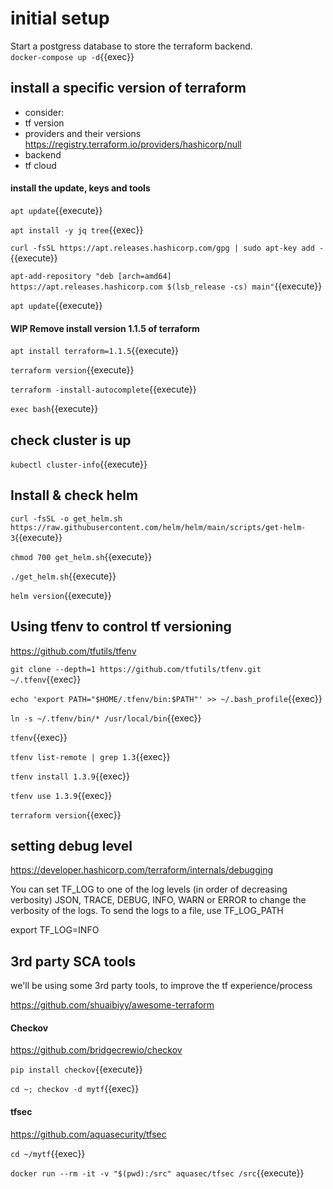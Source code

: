 # initial setup


Start a postgress database to store the terraform backend.   
`docker-compose up -d`{{exec}}

## install a specific version of terraform

- consider:
- tf version
- providers and their versions  https://registry.terraform.io/providers/hashicorp/null
- backend
- tf cloud



#### install the update, keys and tools

`apt update`{{execute}}

`apt install -y jq tree`{{exec}}

`curl -fsSL https://apt.releases.hashicorp.com/gpg | sudo apt-key add -`{{execute}}    

`apt-add-repository "deb [arch=amd64] https://apt.releases.hashicorp.com $(lsb_release -cs) main"`{{execute}} 

`apt update`{{execute}}

#### WIP Remove install version 1.1.5 of terraform

`apt install terraform=1.1.5`{{execute}}    

`terraform version`{{execute}}    

`terraform -install-autocomplete`{{execute}}    

`exec bash`{{execute}}


## check cluster is up

`kubectl cluster-info`{{execute}}

## Install & check helm

`curl -fsSL -o get_helm.sh https://raw.githubusercontent.com/helm/helm/main/scripts/get-helm-3`{{execute}}

`chmod 700 get_helm.sh`{{execute}}

`./get_helm.sh`{{execute}}

`helm version`{{execute}}

## Using tfenv to control tf versioning

https://github.com/tfutils/tfenv

`git clone --depth=1 https://github.com/tfutils/tfenv.git ~/.tfenv`{{exec}}

`echo 'export PATH="$HOME/.tfenv/bin:$PATH"' >> ~/.bash_profile`{{exec}}

`ln -s ~/.tfenv/bin/* /usr/local/bin`{{exec}}

`tfenv`{{exec}}

`tfenv list-remote | grep 1.3`{{exec}}


`tfenv install 1.3.9`{{exec}}

`tfenv use 1.3.9`{{exec}}

`terraform version`{{exec}}


## setting debug level

https://developer.hashicorp.com/terraform/internals/debugging

You can set TF_LOG to one of the log levels (in order of decreasing verbosity) JSON, TRACE, DEBUG, INFO, WARN or ERROR to change the verbosity of the logs. To send the logs to a file, use TF_LOG_PATH

export TF_LOG=INFO

## 3rd party SCA tools

we'll be using some 3rd party tools, to improve the tf experience/process

https://github.com/shuaibiyy/awesome-terraform

#### Checkov

https://github.com/bridgecrewio/checkov

`pip install checkov`{{execute}}

`cd ~; checkov -d mytf`{{exec}}

#### tfsec

https://github.com/aquasecurity/tfsec

`cd ~/mytf`{{exec}}

`docker run --rm -it -v "$(pwd):/src" aquasec/tfsec /src`{{execute}}